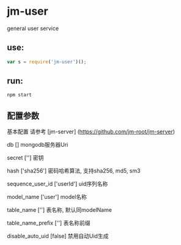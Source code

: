 # jm-user

general user service

## use:

```javascript
var s = require('jm-user')();
```

## run:

```javascript
npm start
```

## 配置参数

基本配置 请参考 [jm-server] (https://github.com/jm-root/jm-server)

db [] mongodb服务器Uri

secret [''] 密钥

hash ['sha256'] 密码哈希算法, 支持sha256, md5, sm3

sequence_user_id ['userId'] uid序列名称

model_name ['user'] model名称

table_name [''] 表名称, 默认同modelName

table_name_prefix [''] 表名称前缀

disable_auto_uid [false] 禁用自动Uid生成
